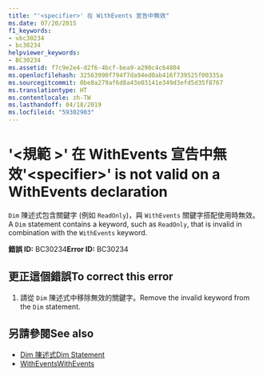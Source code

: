 ```yaml
---
title: "'<specifier>' 在 WithEvents 宣告中無效"
ms.date: 07/20/2015
f1_keywords:
- vbc30234
- bc30234
helpviewer_keywords:
- BC30234
ms.assetid: f7c9e2e4-d2f6-4bcf-bea9-a290c4c64804
ms.openlocfilehash: 32563990f794f7da94ed0ab416f739525f00335a
ms.sourcegitcommit: 0be8a279af6d8a43e03141e349d3efd5d35f8767
ms.translationtype: HT
ms.contentlocale: zh-TW
ms.lasthandoff: 04/18/2019
ms.locfileid: "59302903"
---
```

# <a name="specifier-is-not-valid-on-a-withevents-declaration"></a><span data-ttu-id="3c992-102">'\<規範 >' 在 WithEvents 宣告中無效</span><span class="sxs-lookup"><span data-stu-id="3c992-102">'\<specifier>' is not valid on a WithEvents declaration</span></span>
<span data-ttu-id="3c992-103">`Dim` 陳述式包含關鍵字 (例如 `ReadOnly`)，與 `WithEvents` 關鍵字搭配使用時無效。</span><span class="sxs-lookup"><span data-stu-id="3c992-103">A `Dim` statement contains a keyword, such as `ReadOnly`, that is invalid in combination with the `WithEvents` keyword.</span></span>  
  
 <span data-ttu-id="3c992-104">**錯誤 ID:** BC30234</span><span class="sxs-lookup"><span data-stu-id="3c992-104">**Error ID:** BC30234</span></span>  
  
## <a name="to-correct-this-error"></a><span data-ttu-id="3c992-105">更正這個錯誤</span><span class="sxs-lookup"><span data-stu-id="3c992-105">To correct this error</span></span>  
  
1. <span data-ttu-id="3c992-106">請從 `Dim` 陳述式中移除無效的關鍵字。</span><span class="sxs-lookup"><span data-stu-id="3c992-106">Remove the invalid keyword from the `Dim` statement.</span></span>  
  
## <a name="see-also"></a><span data-ttu-id="3c992-107">另請參閱</span><span class="sxs-lookup"><span data-stu-id="3c992-107">See also</span></span>

- [<span data-ttu-id="3c992-108">Dim 陳述式</span><span class="sxs-lookup"><span data-stu-id="3c992-108">Dim Statement</span></span>](../../visual-basic/language-reference/statements/dim-statement.md)
- [<span data-ttu-id="3c992-109">WithEvents</span><span class="sxs-lookup"><span data-stu-id="3c992-109">WithEvents</span></span>](../../visual-basic/language-reference/modifiers/withevents.md)
